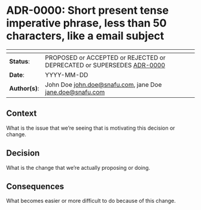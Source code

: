 <!--
SPDX-FileCopyrightText: 2021 iteratec GmbH

SPDX-License-Identifier: Apache-2.0
-->

# ADR-0000: Short present tense imperative phrase, less than 50 characters, like a email subject

<!--
  Use one of the ADR status parameter based on status
  Please add a cross reference link to the new ADR on 'superseded' ADR.
  e.g.: {adr_suposed_by} <<ADR-0000>>
-->
| <!-- -->       | <!-- --> |
|----------------|----------|
| **Status**:    | PROPOSED or ACCEPTED or REJECTED or DEPRECATED or SUPERSEDES [ADR-0000](ADR-0000.md) |
| **Date**:      | YYYY-MM-DD |
| **Author(s)**: | John Doe <john.doe@snafu.com>, jane Doe <jane.doe@snafu.com> |

## Context

What is the issue that we’re seeing that is motivating this decision
or change.

## Decision

What is the change that we’re actually proposing or doing.

## Consequences

What becomes easier or more difficult to do because of this
change.
